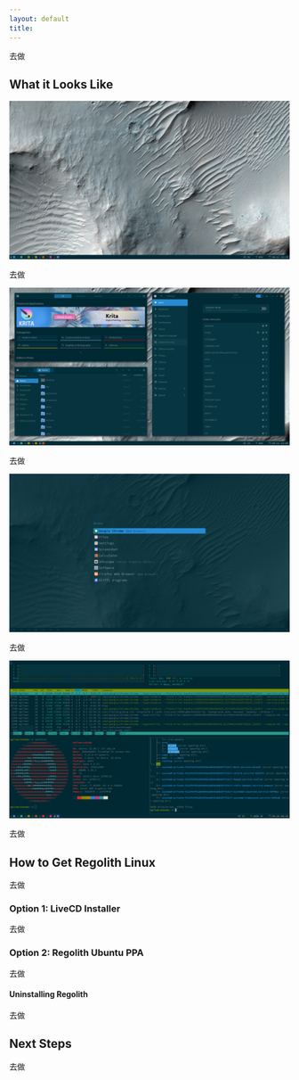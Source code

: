 ```yaml
---
layout: default
title: 
---
```


去做

## What it Looks Like

<a href="/assets/screenshot-empty.png"><img class="screenshot" alt="Empty Desktop" src="/assets/screenshot-empty.png"/></a>

去做

<a href="/assets/screenshot-apps.png"><img class="screenshot" alt="Tiled Windows" src="/assets/screenshot-apps.png"/></a>

去做

<a href="/assets/screenshot-rofi.png"><img class="screenshot" alt="Launch Apps" src="/assets/screenshot-rofi.png"/></a>

去做

<a href="/assets/screenshot-term.png"><img class="screenshot" alt="View Terminals" src="/assets/screenshot-term.png"/></a>

去做

## How to Get Regolith Linux

去做

### Option 1: LiveCD Installer

去做

### Option 2: Regolith Ubuntu PPA

去做

#### Uninstalling Regolith

去做

## Next Steps

去做
